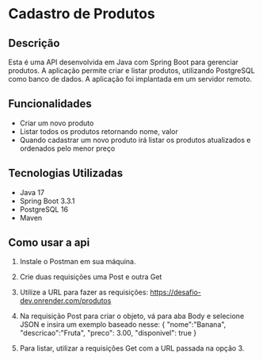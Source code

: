 # Cadastro de Produtos

## Descrição

Esta é uma API desenvolvida em Java com Spring Boot para gerenciar produtos.
A aplicação permite criar e listar produtos, utilizando PostgreSQL como banco de dados.
A aplicação foi implantada em um servidor remoto.

## Funcionalidades

- Criar um novo produto 
- Listar todos os produtos retornando nome, valor
- Quando cadastrar um novo produto irá listar os produtos atualizados e ordenados pelo menor preço

## Tecnologias Utilizadas

- Java 17
- Spring Boot 3.3.1
- PostgreSQL 16
- Maven

## Como usar a api

1. Instale o Postman em sua máquina.
2. Crie duas requisições uma Post e outra Get
3. Utilize a URL para fazer as requisições: https://desafio-dev.onrender.com/produtos
4. Na requisição Post para criar o objeto, vá para aba Body e selecione JSON e insira um exemplo baseado nesse:
 {
    "nome":"Banana",
    "descricao":"Fruta",
    "preco": 3.00,
    "disponivel": true
}

5. Para listar, utilizar a requisições Get com a URL passada na opção 3.
   
